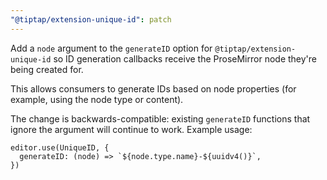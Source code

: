 ```yaml
---
"@tiptap/extension-unique-id": patch
---
```


Add a `node` argument to the `generateID` option for `@tiptap/extension-unique-id` so ID generation callbacks receive the ProseMirror node they're being created for.

This allows consumers to generate IDs based on node properties (for example, using the node type or content).

The change is backwards-compatible: existing `generateID` functions that ignore the argument will continue to work. Example usage:

```
editor.use(UniqueID, {
  generateID: (node) => `${node.type.name}-${uuidv4()}`,
})
```
